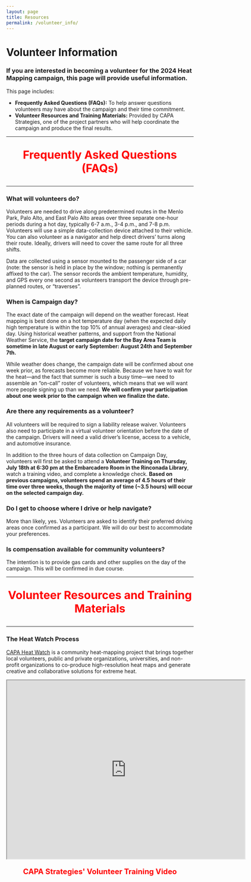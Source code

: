 ```yaml
---
layout: page
title: Resources
permalink: /volunteer_info/
---
```


# Volunteer Information

### If you are interested in becoming a volunteer for the 2024 Heat Mapping campaign, this page will provide useful information.

This page includes:
- **Frequently Asked Questions (FAQs):** To help answer questions volunteers may have about the campaign and their time commitment.
- **Volunteer Resources and Training Materials:** Provided by CAPA Strategies, one of the project partners who will help coordinate the campaign and produce the final results.

---

<p align="center" style="color:red; font-weight:700; font-size:30px;">
  Frequently Asked Questions (FAQs)
</p>

---

### What will volunteers do?
Volunteers are needed to drive along predetermined routes in the Menlo Park, Palo Alto, and East Palo Alto areas over three separate one-hour periods during a hot day, typically 6-7 a.m., 3-4 p.m., and 7-8 p.m. Volunteers will use a simple data-collection device attached to their vehicle. You can also volunteer as a navigator and help direct drivers’ turns along their route. Ideally, drivers will need to cover the same route for all three shifts.

Data are collected using a sensor mounted to the passenger side of a car (note: the sensor is held in place by the window; nothing is permanently affixed to the car). The sensor records the ambient temperature, humidity, and GPS every one second as volunteers transport the device through pre-planned routes, or “traverses”.

### When is Campaign day?
The exact date of the campaign will depend on the weather forecast. Heat mapping is best done on a hot temperature day (when the expected daily high temperature is within the top 10% of annual averages) and clear-skied day. Using historical weather patterns, and support from the National Weather Service, the **target campaign date for the Bay Area Team is sometime in late August or early September: August 24th and September 7th.**

While weather does change, the campaign date will be confirmed about one week prior, as forecasts become more reliable. Because we have to wait for the heat—and the fact that summer is such a busy time—we need to assemble an “on-call” roster of volunteers, which means that we will want more people signing up than we need. **We will confirm your participation about one week prior to the campaign when we finalize the date.**

### Are there any requirements as a volunteer?
All volunteers will be required to sign a liability release waiver. Volunteers also need to participate in a virtual volunteer orientation before the date of the campaign. Drivers will need a valid driver’s license, access to a vehicle, and automotive insurance.

In addition to the three hours of data collection on Campaign Day, volunteers will first be asked to attend a **Volunteer Training on Thursday, July 18th at 6:30 pm at the Embarcadero Room in the Rinconada Library**, watch a training video, and complete a knowledge check. **Based on previous campaigns, volunteers spend an average of 4.5 hours of their time over three weeks, though the majority of time (~3.5 hours) will occur on the selected campaign day.**

### Do I get to choose where I drive or help navigate?
More than likely, yes. Volunteers are asked to identify their preferred driving areas once confirmed as a participant. We will do our best to accommodate your preferences.

### Is compensation available for community volunteers?
The intention is to provide gas cards and other supplies on the day of the campaign. This will be confirmed in due course.

---

<p align="center" style="color:red; font-weight:700; font-size:30px;">
  Volunteer Resources and Training Materials
</p>

---

### The Heat Watch Process

[CAPA Heat Watch](https://www.capastrategies.com/capa-heat-watch) is a community heat-mapping project that brings together local volunteers, public and private organizations, universities, and non-profit organizations to co-produce high-resolution heat maps and generate creative and collaborative solutions for extreme heat.

<center>
<iframe src="https://drive.google.com/file/d/14B2sLyRR-KElkp7hmZPvZgyeh7l-bJh9/preview" width="640" height="480" allow="autoplay"></iframe>
</center>

<p align="center" style="color:red; font-weight:700; font-size:20px;">
  CAPA Strategies' Volunteer Training Video
</p>
